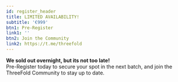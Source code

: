 ```yaml
---
id: register_header
title: LIMITED AVAILABILITY!
subtitle: '€999'
btn1: Pre-Register
link1: ''
btn2: Join the Community
link2: https://t.me/threefold
---
```


**We sold out overnight, but its not too late!** 
<br/>
Pre-Register today to secure your spot in the next batch, and join the ThreeFold Community to stay up to date.